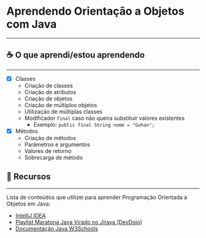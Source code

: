 # Aprendendo Orientação a Objetos com Java

<hr>

## ☕ O que aprendi/estou aprendendo

<hr>

- [x] Classes
    - Criação de classes
    - Criação de atributos
    - Criação de objetos
    - Criação de múltiplos objetos
    - Utilização de múltiplas classes
    - Modificador `final` caso não queira substituir valores existentes
        - Exemplo: `public final String nome = "Gohan";`
- [x] Métodos
    - Criação de métodos
    - Parâmetros e argumentos
    - Valores de retorno
    - Sobrecarga de método

## 📜 Recursos

<hr>
Lista de conteúdos que utilizei para aprender Programação Orientada a Objetos em Java:
<ul>
  <li><a href="https://www.jetbrains.com/pt-br/idea/">IntelliJ IDEA</a></li>
  <li><a href="https://www.youtube.com/watch?v=VKjFuX91G5Q&list=PL62G310vn6nFIsOCC0H-C2infYgwm8SWW">Playlist Maratona Java Virado no Jiraya (DevDojo)</a></li>
  <li><a href="https://www.w3schools.com/java/default.asp">Documentação Java W3Schools</a></li>
</ul>
  